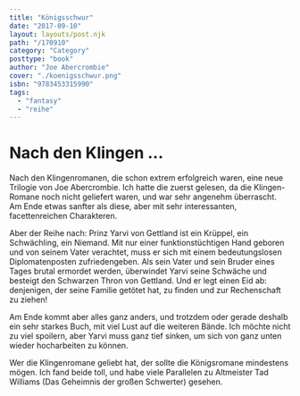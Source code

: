 ```yaml
---
title: "Königsschwur"
date: "2017-09-10"
layout: layouts/post.njk
path: "/170910"
category: "Category"
posttype: "book"
author: "Joe Abercrombie"
cover: "./koenigsschwur.png"
isbn: "9783453315990"
tags:
  - "fantasy"
  - "reihe"
---
```


# Nach den Klingen ...

Nach den Klingenromanen, die schon extrem erfolgreich waren, eine neue Trilogie von Joe Abercrombie. Ich hatte die zuerst gelesen, da die Klingen-Romane noch nicht geliefert waren, und war sehr angenehm überrascht. Am Ende etwas sanfter als diese, aber mit sehr interessanten, facettenreichen Charakteren.

Aber der Reihe nach: Prinz Yarvi von Gettland ist ein Krüppel, ein Schwächling, ein Niemand. Mit nur einer funktionstüchtigen Hand geboren und von seinem Vater verachtet, muss er sich mit einem bedeutungslosen Diplomatenposten zufriedengeben. Als sein Vater und sein Bruder eines Tages brutal ermordet werden, überwindet Yarvi seine Schwäche und besteigt den Schwarzen Thron von Gettland. Und er legt einen Eid ab: denjenigen, der seine Familie getötet hat, zu finden und zur Rechenschaft zu ziehen!

Am Ende kommt aber alles ganz anders, und trotzdem oder gerade deshalb ein sehr starkes Buch, mit viel Lust auf die weiteren Bände. Ich möchte nicht zu viel spoilern, aber Yarvi muss ganz tief sinken, um sich von ganz unten wieder hocharbeiten zu können.

Wer die Klingenromane geliebt hat, der sollte die Königsromane mindestens mögen. Ich fand beide toll, und habe viele Parallelen zu Altmeister Tad Williams (Das Geheimnis der großen Schwerter) gesehen.
